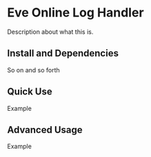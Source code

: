 # Eve Online Log Handler

Description about what this is.

## Install and Dependencies

So on and so forth

## Quick Use

Example

## Advanced Usage

Example
